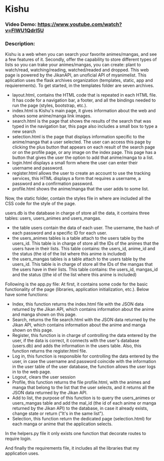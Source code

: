 # Kishu
### Video Demo: <https://www.youtube.com/watch?v=FlWU1Qdrl5U>
### Description:
Kishu is a web when you can search your favorite animes/mangas, and see a few features of it. Secondly, offer the capability to store different types of lists so you can trake your animes/mangas, you can create: plant to watch/read, watching/reading, watched/readed and dropped. This web page is powered by the JikanAPI, an unoficial API of myanimelist.
This aplication uses the flask archives organization (templates, static, app and requierements).
To get started, in the templates folder are seven archives.
- layout.html, contains the HTML code that is repeated in each HTML file. It has code for a navigation bar, a footer, and all the bindings needed to run the page (styles, bootstrap, etc.).
- index.html is Kishu's main page, it gives information about the web and shows some anime/manga link images.
- search.html is the page that shows the results of the search that was typed in the navigation bar, this page also includes a small box to type a new search
- selection.html is the page that displays information specific to the anime/manga that a user selected. The user can access this page by clicking the plus button that appears on each result of the search page or on the profile page, or any image on the index page. This page has a button that gives the user the option to add that anime/manga to a list.
- login.html displays a small form where the user can enter their username and password.
- register.html allows the user to create an account to use the tracking services, this HTML displays a form that requires a username, a password and a confirmation password.
- profile.html shows the anime/manga that the user adds to some list.

Now, the static folder, contain the styles file in where are included all the CSS code for the style of the page.

users.db is the database in charge of store all the data, it contains three tables: users, users_animes and users_mangas.
- the table users contain the data of each user. The username, the hash of each password and a specific ID for each user.
- the users_animes tables is a table attach to the users table by the users_id. This table is in charge of store all the IDs of the animes that the users have in their lists. This table contains: the users_id, anime_id and the status (the id of the list where this anime is included)
- the users_mangas tables is a table attach to the users table by the users_id. This table is in charge of store all the IDs of the mangas that the users have in their lists. This table contains: the users_id, mangas_id and the status ((the id of the list where this anime is included)


Following is the app.py file:
At first, it contains some code for the basic functionality of the page (libraries, application initialization, etc.).
Below have some functions:
- Index, this function returns the index.html file with the JSON data returned by the Jikan API, which contains information about the anime and manga shown on this page.
- Search, returns the file search.html with the JSON data returned by the Jikan API, which contains information about the anime and manga shown on this page.
- Register, this function is in charge of controlling the data entered by the user, if the data is correct, it connects with the user's database (users.db) and adds the information in the users table. Also, this function returns the register.html file.
- Log in, this function is responsible for controlling the data entered by the user, in case the username and password coincide with the information in the user table of the user database, the function allows the user logs in to the web page.
- Logout, clears the user session
- Profile, this function returns the file profile.html, with the animes and manga that belong to the list that the user selects, and it returns all the JSON data returned by the Jikan API.
- Add to list, the purpose of this function is to query the users_animes or users_mangas table and add the mal_id (the id of each anime or manga returned by the Jikan API) to the database, in case it already exists, change state or return ("It's in the same list").
- Selection, this function return the dedicated page (selection.html) for each manga or anime that the application selects.

In the helpers.py file it only exists one function that decorate routes to require login.

And finally the requirements file, it includes all the libraries that my application uses.
